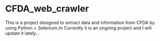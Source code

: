 # CFDA_web_crawler
This is a project designed to extract data and information from CFDA by using Python + Selenium./n
Currently it is an ongoing project and I will update it lately...
